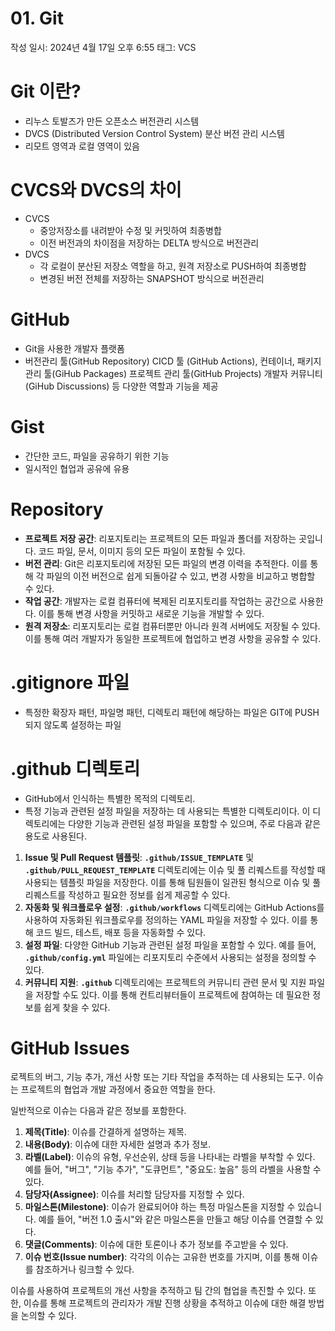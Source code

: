 # 01. Git

작성 일시: 2024년 4월 17일 오후 6:55
태그: VCS

# Git 이란?

- 리누스 토발즈가 만든 오픈소스 버전관리 시스템
- DVCS (Distributed Version Control System) 분산 버전 관리 시스템
- 리모트 영역과 로컬 영역이 있음

# CVCS와 DVCS의 차이

- CVCS
    - 중앙저장소를 내려받아 수정 및 커밋하여 최종병합
    - 이전 버전과의 차이점을 저장하는 DELTA 방식으로 버전관리
- DVCS
    - 각 로컬이 분산된 저장소 역할을 하고, 원격 저장소로 PUSH하여 최종병합
    - 변경된 버전 전체를 저장하는 SNAPSHOT 방식으로 버전관리

# GitHub

- Git을 사용한 개발자 플랫폼
- 버전관리 툴(GitHub Repository)
CICD 툴 (GitHub Actions),
컨테이너, 패키지 관리 툴(GiHub Packages) 
프로젝트 관리 툴(GitHub Projects)
개발자 커뮤니티 (GiHub Discussions)
등 다양한 역할과 기능을 제공

# Gist

- 간단한 코드, 파일을 공유하기 위한 기능
- 일시적인 협업과 공유에 유용

# Repository

- **프로젝트 저장 공간**: 리포지토리는 프로젝트의 모든 파일과 폴더를 저장하는 곳입니다. 코드 파일, 문서, 이미지 등의 모든 파일이 포함될 수 있다.
- **버전 관리**: Git은 리포지토리에 저장된 모든 파일의 변경 이력을 추적한다.
이를 통해 각 파일의 이전 버전으로 쉽게 되돌아갈 수 있고, 변경 사항을 비교하고 병합할 수 있다.
- **작업 공간**: 개발자는 로컬 컴퓨터에 복제된 리포지토리를 작업하는 공간으로 사용한다.
이를 통해 변경 사항을 커밋하고 새로운 기능을 개발할 수 있다.
- **원격 저장소**: 리포지토리는 로컬 컴퓨터뿐만 아니라 원격 서버에도 저장될 수 있다.
이를 통해 여러 개발자가 동일한 프로젝트에 협업하고 변경 사항을 공유할 수 있다.

# .gitignore 파일

- 특정한 확장자 패턴, 파일명 패턴, 디렉토리 패턴에 해당하는 파일은 GIT에 PUSH 되지 않도록 설정하는 파일

# .github 디렉토리

- GitHub에서 인식하는 특별한 목적의 디렉토리.
- 특정 기능과 관련된 설정 파일을 저장하는 데 사용되는 특별한 디렉토리이다.
이 디렉토리에는 다양한 기능과 관련된 설정 파일을 포함할 수 있으며, 주로 다음과 같은 용도로 사용된다.
1. **Issue 및 Pull Request 템플릿**: **`.github/ISSUE_TEMPLATE`** 및 **`.github/PULL_REQUEST_TEMPLATE`** 디렉토리에는 이슈 및 풀 리퀘스트를 작성할 때 사용되는 템플릿 파일을 저장한다.
이를 통해 팀원들이 일관된 형식으로 이슈 및 풀 리퀘스트를 작성하고 필요한 정보를 쉽게 제공할 수 있다.
2. **자동화 및 워크플로우 설정**: **`.github/workflows`** 디렉토리에는 GitHub Actions를 사용하여 자동화된 워크플로우를 정의하는 YAML 파일을 저장할 수 있다.
이를 통해 코드 빌드, 테스트, 배포 등을 자동화할 수 있다.
3. **설정 파일**: 다양한 GitHub 기능과 관련된 설정 파일을 포함할 수 있다.
예를 들어, **`.github/config.yml`** 파일에는 리포지토리 수준에서 사용되는 설정을 정의할 수 있다.
4. **커뮤니티 지원**: **`.github`** 디렉토리에는 프로젝트의 커뮤니티 관련 문서 및 지원 파일을 저장할 수도 있다.
이를 통해 컨트리뷰터들이 프로젝트에 참여하는 데 필요한 정보를 쉽게 찾을 수 있다.

# GitHub Issues

로젝트의 버그, 기능 추가, 개선 사항 또는 기타 작업을 추적하는 데 사용되는 도구.
이슈는 프로젝트의 협업과 개발 과정에서 중요한 역할을 한다.

일반적으로 이슈는 다음과 같은 정보를 포함한다.

1. **제목(Title)**: 이슈를 간결하게 설명하는 제목.
2. **내용(Body)**: 이슈에 대한 자세한 설명과 추가 정보.
3. **라벨(Label)**: 이슈의 유형, 우선순위, 상태 등을 나타내는 라벨을 부착할 수 있다.
예를 들어, "버그", "기능 추가", "도큐먼트", "중요도: 높음" 등의 라벨을 사용할 수 있다.
4. **담당자(Assignee)**: 이슈를 처리할 담당자를 지정할 수 있다.
5. **마일스톤(Milestone)**: 이슈가 완료되어야 하는 특정 마일스톤을 지정할 수 있습니다. 
예를 들어, "버전 1.0 출시"와 같은 마일스톤을 만들고 해당 이슈를 연결할 수 있다.
6. **댓글(Comments)**: 이슈에 대한 토론이나 추가 정보를 주고받을 수 있다.
7. **이슈 번호(Issue number)**: 각각의 이슈는 고유한 번호를 가지며, 이를 통해 이슈를 참조하거나 링크할 수 있다.

이슈를 사용하여 프로젝트의 개선 사항을 추적하고 팀 간의 협업을 촉진할 수 있다. 또한, 이슈를 통해 프로젝트의 관리자가 개발 진행 상황을 추적하고 이슈에 대한 해결 방법을 논의할 수 있다.